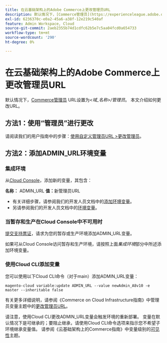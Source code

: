 ```yaml
---
title: 在云基础架构上的Adobe Commerce上更改管理员URL
description: 默认情况下，[Commerce管理员](https://experienceleague.adobe.com/en/docs/commerce-admin/start/admin/admin) URL设置为*&amp；lt；domain_name&amp；gt；/admin*。 本文介绍如何更改URL。
exl-id: 6236370c-e0a2-45a6-a38f-12e219c540af
feature: Admin Workspace, Cloud
source-git-commit: 2aeb2355b74d1cdfc62b5e7c5aa04fcd0a654733
workflow-type: tm+mt
source-wordcount: '290'
ht-degree: 0%

---
```


# 在云基础架构上的Adobe Commerce上更改管理员URL

默认情况下，[Commerce管理员](https://experienceleague.adobe.com/docs/commerce-admin/start/admin/admin.html) URL设置为&#x200B;*&lt;域\_名称>/管理员*。 本文介绍如何更改URL。

## 方法1：使用“管理员”进行更改

请阅读我们的用户指南中的步骤：[使用自定义管理员URL >更改管理员](https://experienceleague.adobe.com/docs/commerce-admin/stores-sales/site-store/store-urls.html#use-a-custom-admin-url)。

## 方法2：添加ADMIN\_URL环境变量

### 集成环境

从[Cloud Console](https://experienceleague.adobe.com/docs/commerce-cloud-service/user-guide/project/overview.html)，添加新的变量，其包含：

**名称：** ADMIN\_URL **值：**&#x200B;新管理员URL

* 有关详细步骤，请参阅我们的开发人员文档中的[添加环境变量](https://experienceleague.adobe.com/docs/commerce-cloud-service/user-guide/project/overview.html#configure-environment)。
* 另请参阅我们的开发人员文档中的[环境变量](https://experienceleague.adobe.com/docs/commerce-cloud-service/user-guide/configure/env/stage/variables-admin.html)。

### 当暂存和生产在Cloud Console中不可用时

[提交支持票证](/help/help-center-guide/help-center/magento-help-center-user-guide.md#submit-ticket)，请求为您的暂存或生产环境添加ADMIN\_URL变量。

如果可从Cloud Console访问暂存和生产环境，请按照上面&#x200B;*集成环境*&#x200B;部分中所述添加环境变量。

### 使用Cloud CLI添加变量

您可以使用以下Cloud CLI命令（对于main）添加ADMIN\_URL变量：

`magento-cloud variable:update ADMIN_URL --value newAdmin_A8v10 -e master --inheritable false`

有关更多详细说明，请参阅《Commerce on Cloud Infrastructure指南》中管理员变量主题中的[更改管理员URL](https://experienceleague.adobe.com/docs/commerce-cloud-service/user-guide/configure/env/stage/variables-admin.html?lang=en#change-the-admin-url)。

请注意，使用Cloud CLI更改ADMIN\_URL变量会触发环境的重新部署。 变量在默认情况下是可继承的；要阻止继承，请使用Cloud CLI命令选项来指示您不希望子环境继承变量值。 请参阅《云基础架构上的Commerce指南》中变量级别的[可见性](https://experienceleague.adobe.com/docs/commerce-cloud-service/user-guide/configure/env/variable-levels.html#visibility)主题。
